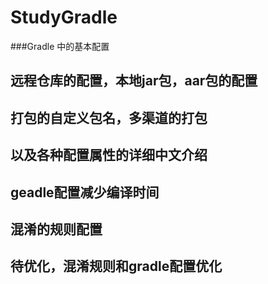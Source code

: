 # StudyGradle
###Gradle 中的基本配置

## 远程仓库的配置，本地jar包，aar包的配置
## 打包的自定义包名，多渠道的打包
## 以及各种配置属性的详细中文介绍
## geadle配置减少编译时间
## 混淆的规则配置
## 待优化，混淆规则和gradle配置优化
